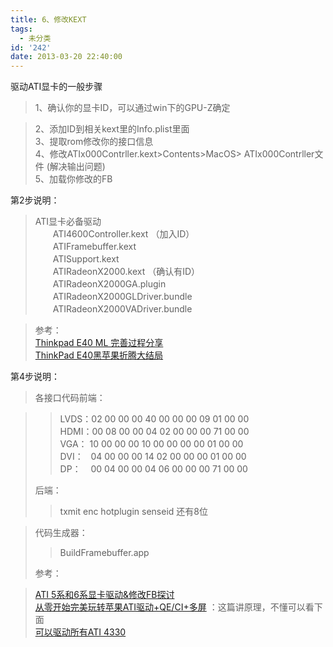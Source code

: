 ```yaml
---
title: 6、修改KEXT
tags:
  - 未分类
id: '242'
date: 2013-03-20 22:40:00
---
```


驱动ATI显卡的一般步骤  

> 1、确认你的显卡ID，可以通过win下的GPU-Z确定  

> 2、添加ID到相关kext里的Info.plist里面  
> 3、提取rom修改你的接口信息  
> 4、修改ATIx000Contrller.kext>Contents>MacOS> ATIx000Contrller文件 (解决输出问题)  
> 5、加载你修改的FB

>   

  
第2步说明：  

> ATI显卡必备驱动  
> 　　ATI4600Controller.kext （加入ID）  
> 　　ATIFramebuffer.kext  
> 　　ATISupport.kext  
> 　　ATIRadeonX2000.kext （确认有ID）  
> 　　ATIRadeonX2000GA.plugin  
> 　　ATIRadeonX2000GLDriver.bundle  
> 　　ATIRadeonX2000VADriver.bundle  

  

> 参考：  
> [Thinkpad E40 ML 完善过程分享](http://bbs.pcbeta.com/viewthread-1017396-1-1.html)  
> [ThinkPad E40黑苹果折腾大结局](http://bbs.pcbeta.com/viewthread-1196057-1-1.html)  

>   
>   

第4步说明：  

> 各接口代码前端：  

> > LVDS：02 00 00 00 40 00 00 00 09 01 00 00  
> > HDMI：00 08 00 00 04 02 00 00 00 71 00 00  
> > VGA： 10 00 00 00 10 00 00 00 00 01 00 00  
> > DVI：   04 00 00 00 14 02 00 00 00 01 00 00  
> > DP：    00 04 00 00 04 06 00 00 00 71 00 00  
> 
> 后端：  
> 
> > txmit enc hotplugin senseid 还有8位  

> 代码生成器：  
> 
> > BuildFramebuffer.app  
> 
>   
> 参考：  

> [ATI 5系和6系显卡驱动&修改FB探讨](http://bbs.pcbeta.com/viewthread-1060313-1-1.html)  
> [从零开始完美玩转苹果ATI驱动+QE/CI+多屏](http://bbs.pcbeta.com/viewthread-991835-1-1.html) ：这篇讲原理，不懂可以看下面  
> [可以驱动所有ATI 4330](http://bbs.pcbeta.com/viewthread-937823-1-1.html)  
>